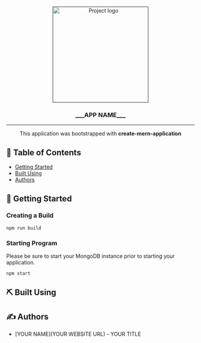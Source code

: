 <p align="center">
  <a href="" rel="noopener">
 <img width=256px height=256px src="https://svgshare.com/i/LWJ.svg" alt="Project logo"></a>
</p>

<h3 align="center">___APP NAME___</h3>

---

<p align="center">This application was bootstrapped with <b>create-mern-application</b>
    <br> 
</p>

## 📝 Table of Contents

- [Getting Started](#getting_started)
- [Built Using](#built_using)
- [Authors](#authors)

## 🏁 Getting Started <a name = "getting_started"></a>

### Creating a Build

`npm run build`

### Starting Program

Please be sure to start your MongoDB instance prior to starting your application.

`npm start`

## ⛏️ Built Using <a name = "built_using"></a>

## ✍️ Authors <a name = "authors"></a>

- [YOUR NAME](YOUR WEBSITE URL) - YOUR TITLE
